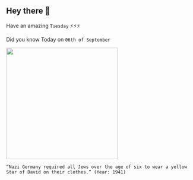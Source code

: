 ## Hey there 👋
Have an amazing `Tuesday` ⚡⚡⚡

Did you know Today on `06th of September`
 
 [<img src="https://lh3.googleusercontent.com/proxy/xxKUl2uWIxdUDyQ_MMaGJd5kFkR5xXXlp06jc4Svgp-Y7__SBfLs2aGFSnscCC_ATkfhk4HKKsqs_9EivNYcyYti_24ysrs5Sh4J6ie1vBV87gcxiw" width="300" />](https://encyclopedia.ushmm.org/content/en/article/jewish-badge-during-the-nazi-era) 
 ```
“Nazi Germany required all Jews over the age of six to wear a yellow Star of David on their clothes.” (Year: 1941)
```
